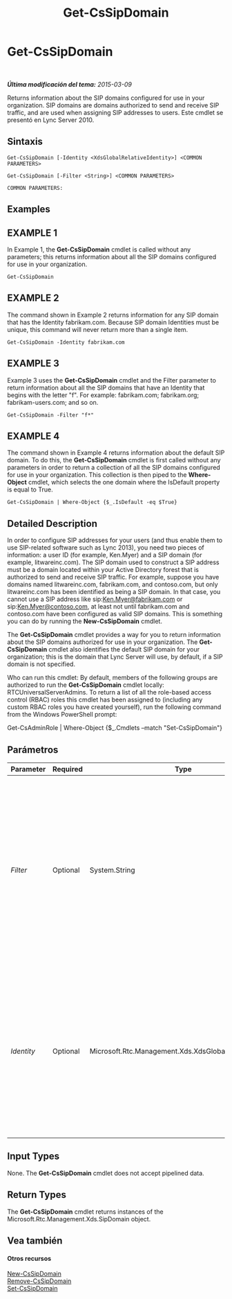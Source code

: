 ﻿---
title: Get-CsSipDomain
TOCTitle: Get-CsSipDomain
ms:assetid: 8a8def42-7b14-40c3-be5a-57905069b405
ms:mtpsurl: https://technet.microsoft.com/es-es/library/Gg398701(v=OCS.15)
ms:contentKeyID: 48275941
ms.date: 01/07/2017
mtps_version: v=OCS.15
ms.translationtype: HT
---

# Get-CsSipDomain

 

_**Última modificación del tema:** 2015-03-09_

Returns information about the SIP domains configured for use in your organization. SIP domains are domains authorized to send and receive SIP traffic, and are used when assigning SIP addresses to users. Este cmdlet se presentó en Lync Server 2010.

## Sintaxis

    Get-CsSipDomain [-Identity <XdsGlobalRelativeIdentity>] <COMMON PARAMETERS>

    Get-CsSipDomain [-Filter <String>] <COMMON PARAMETERS>

    COMMON PARAMETERS:

## Examples

## EXAMPLE 1

In Example 1, the **Get-CsSipDomain** cmdlet is called without any parameters; this returns information about all the SIP domains configured for use in your organization.

    Get-CsSipDomain

## EXAMPLE 2

The command shown in Example 2 returns information for any SIP domain that has the Identity fabrikam.com. Because SIP domain Identities must be unique, this command will never return more than a single item.

    Get-CsSipDomain -Identity fabrikam.com

## EXAMPLE 3

Example 3 uses the **Get-CsSipDomain** cmdlet and the Filter parameter to return information about all the SIP domains that have an Identity that begins with the letter "f". For example: fabrikam.com; fabrikam.org; fabrikam-users.com; and so on.

    Get-CsSipDomain -Filter "f*"

## EXAMPLE 4

The command shown in Example 4 returns information about the default SIP domain. To do this, the **Get-CsSipDomain** cmdlet is first called without any parameters in order to return a collection of all the SIP domains configured for use in your organization. This collection is then piped to the **Where-Object** cmdlet, which selects the one domain where the IsDefault property is equal to True.

    Get-CsSipDomain | Where-Object {$_.IsDefault -eq $True}

## Detailed Description

In order to configure SIP addresses for your users (and thus enable them to use SIP-related software such as Lync 2013), you need two pieces of information: a user ID (for example, Ken.Myer) and a SIP domain (for example, litwareinc.com). The SIP domain used to construct a SIP address must be a domain located within your Active Directory forest that is authorized to send and receive SIP traffic. For example, suppose you have domains named litwareinc.com, fabrikam.com, and contoso.com, but only litwareinc.com has been identified as being a SIP domain. In that case, you cannot use a SIP address like sip:Ken.Myer@fabrikam.com or sip:Ken.Myer@contoso.com, at least not until fabrikam.com and contoso.com have been configured as valid SIP domains. This is something you can do by running the **New-CsSipDomain** cmdlet.

The **Get-CsSipDomain** cmdlet provides a way for you to return information about the SIP domains authorized for use in your organization. The **Get-CsSipDomain** cmdlet also identifies the default SIP domain for your organization; this is the domain that Lync Server will use, by default, if a SIP domain is not specified.

Who can run this cmdlet: By default, members of the following groups are authorized to run the **Get-CsSipDomain** cmdlet locally: RTCUniversalServerAdmins. To return a list of all the role-based access control (RBAC) roles this cmdlet has been assigned to (including any custom RBAC roles you have created yourself), run the following command from the Windows PowerShell prompt:

Get-CsAdminRole | Where-Object {$\_.Cmdlets –match "Set-CsSipDomain"}

## Parámetros


<table>
<colgroup>
<col style="width: 25%" />
<col style="width: 25%" />
<col style="width: 25%" />
<col style="width: 25%" />
</colgroup>
<thead>
<tr class="header">
<th>Parameter</th>
<th>Required</th>
<th>Type</th>
<th>Description</th>
</tr>
</thead>
<tbody>
<tr class="odd">
<td><p><em>Filter</em></p></td>
<td><p>Optional</p></td>
<td><p>System.String</p></td>
<td><p>Enables you to use wildcards when specifying the Identities of the SIP domain (or domains) to be returned. For example the filter value &quot;*.org&quot; returns a collection of all the authorized SIP domains that have an Identity that ends with the string value &quot;.org&quot;.</p></td>
</tr>
<tr class="even">
<td><p><em>Identity</em></p></td>
<td><p>Optional</p></td>
<td><p>Microsoft.Rtc.Management.Xds.XdsGlobalRelativeIdentity</p></td>
<td><p>Fully qualified domain name (FQDN) of the SIP domain to be returned (for example, fabrikam.com). If neither this parameter nor the Filter parameter is specified, then all the SIP domains authorized for use in your organization are returned.</p></td>
</tr>
</tbody>
</table>


## Input Types

None. The **Get-CsSipDomain** cmdlet does not accept pipelined data.

## Return Types

The **Get-CsSipDomain** cmdlet returns instances of the Microsoft.Rtc.Management.Xds.SipDomain object.

## Vea también

#### Otros recursos

[New-CsSipDomain](new-cssipdomain.md)  
[Remove-CsSipDomain](remove-cssipdomain.md)  
[Set-CsSipDomain](set-cssipdomain.md)


